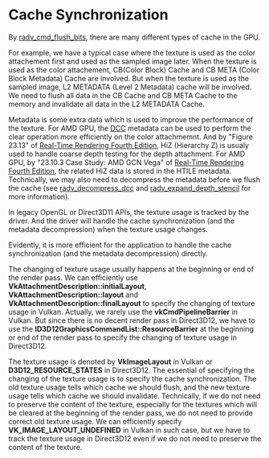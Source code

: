 # Cache Synchronization

By [radv_cmd_flush_bits](https://gitlab.freedesktop.org/mesa/mesa/-/blob/22.3/src/amd/vulkan/radv_private.h#L1178), there are many different types of cache in the GPU.  

For example, we have a typical case where the texture is used as the color attachement first and used as the sampled image later. When the texture is used as the color attachement, CB(Color Block) Cache and CB META (Color Block Metadata) Cache are involved. But when the texture is used as the sampled image, L2 METADATA (Level 2 Metadata) cache will be involved. We need to flush all data in the CB Cache and CB META Cache to the memory and invalidate all data in the L2 METADATA Cache.  

Metadata is some extra data which is used to improve the performance of the texture. For AMD GPU, the [DCC](https://gpuopen.com/learn/dcc-overview/) metadata can be used to perform the clear operation more efficiently on the color attachmemnt. And by "Figure 23.13" of [Real-Time Rendering Fourth Edition](https://www.realtimerendering.com/), HiZ (Hierarchy  Z) is usualy used to handle coarse depth testing for the depth attachment. For AMD GPU, by "23.10.3 Case Study: AMD GCN Vega" of [Real-Time Rendering Fourth Edition](https://www.realtimerendering.com/), the related HiZ data is stored in the HTILE metadata. Technically, we may also need to decompress the metadata before we flush the cache (see [radv_decompress_dcc](https://gitlab.freedesktop.org/mesa/mesa/-/blob/22.3/src/amd/vulkan/radv_cmd_buffer.c#L9408) and [radv_expand_depth_stencil](https://gitlab.freedesktop.org/mesa/mesa/-/blob/22.3/src/amd/vulkan/radv_cmd_buffer.c#L9214) for more information).  

In legacy OpenGL or Direct3D11 APIs, the texture usage is tracked by the driver. And the driver will handle the cache synchronization (and the metadata decompression) when the texture usage changes.  

Evidently, it is more efficient for the application to handle the cache synchronization (and the metadata decompression) directly.  

The changing of texture usage usually happens at the beginning or end of the render pass. We can efficiently use **VkAttachmentDescription::initialLayout**, **VkAttachmentDescription::layout** and **VkAttachmentDescription::finalLayout** to specify the changing of texture usage in Vulkan. Actually, we rarely use the **vkCmdPipelineBarrier** in Vulkan. But since there is no decent render pass in Direct3D12, we have to use the **ID3D12GraphicsCommandList::ResourceBarrier** at the beginning or end of the render pass to specify the changing of texture usage in Direct3D12.  

The texture usage is denoted by **VkImageLayout** in Vulkan or **D3D12_RESOURCE_STATES** in Direct3D12. The essential of specifying the changing of the texture usage is to specify the cache synchronization. The old texture usage tells which cache we should flush, and the new texture usage tells which cache we should invalidate. Technically, if we do not need to preserve the content of the texture,  especially for the textures which will be cleared at the beginning of the render pass, we do not need to provide correct old texture usage. We can efficiently specify **VK_IMAGE_LAYOUT_UNDEFINED** in Vulkan in such case, but we have to track the texture usage in Direct3D12 even if we do not need to preserve the content of the texture.

